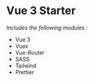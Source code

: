 # Vue 3 Starter

_Includes the following modules :_

-   Vue 3
-   Vuex
-   Vue-Router
-   SASS
-   Tailwind
-   Prettier
